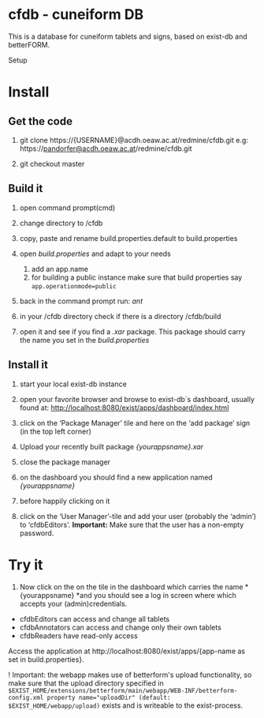 cfdb - cuneiform DB
======================

This is a database for cuneiform tablets and signs, based on exist-db and betterFORM.

Setup

# Install

## Get the code

1. git clone https://{USERNAME}@acdh.oeaw.ac.at/redmine/cfdb.git
e.g: https://pandorfer@acdh.oeaw.ac.at/redmine/cfdb.git 

2. git checkout master

## Build it

1. open command prompt(cmd)

2. change directory to /cfdb

3. copy, paste and rename build.properties.default to build.properties

4. open *build.properties* and adapt to your needs

    1. add an app.name
    2. for building a public instance  make sure that build properties say `app.operationmode=public`

5. back in the command prompt run:  *ant*

6. in your /cfdb directory check if there is a directory  /cfdb/build

7. open it and see if you find a *.xar* package. This package should carry the name you set in the *build.properties* 

## Install it

1. start your local exist-db instance

2. open your favorite browser and browse to exist-db´s dashboard, usually found at: [http://localhost:8080/exist/apps/dashboard/index.html](http://localhost:8080/exist/apps/dashboard/index.html) 

3. click on the ‘Package Manager’ tile and here on the ‘add package’ sign (in the top left corner)

4. Upload your recently built package *{yourappsname}.xar*

5. close the package manager

6. on the dashboard you should find a new application named *{yourappsname}*

7. before happily clicking on it

8. click on the ‘User Manager’-tile and add your user (probably the ‘admin’) to ‘cfdbEditors’. **Important:** Make sure that the user has a non-empty password.     

# Try it

1. Now click on the on the tile in the dashboard which carries the name  *{yourappsname} *and you should see a log in screen where which accepts your (admin)credentials. 


 
- cfdbEditors can access and change all tablets
- cfdbAnnotators can access and change only their own tablets
- cfdbReaders have read-only access

Access the application at http://localhost:8080/exist/apps/{app-name as set in build.properties}. 

! Important: the webapp makes use of betterform's upload functionality, so make sure that the upload directory specified in 
`$EXIST_HOME/extensions/betterform/main/webapp/WEB-INF/betterform-config.xml property name="uploadDir" (default: $EXIST_HOME/webapp/upload)` exists and is writeable to the exist-process.


   